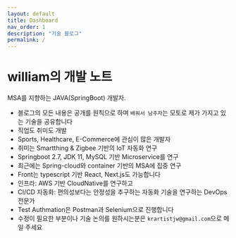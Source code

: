 ```yaml
---
layout: default
title: Dashboard
nav_order: 1
description: "기술 블로그"
permalink: /
---
```


# william의 개발 노트

MSA를 지향하는 JAVA(SpringBoot) 개발자.

- 블로그의 모든 내용은 공개를 원칙으로 하며 `배워서 남주자`는 모토로 제가 가지고 있는 기술을 공유합니다
- 직업도 취미도 개발
- Sports, Healthcare, E-Commerce에 관심이 많은 개발자
- 취미는 Smartthing & Zigbee 기반의 IoT 자동화 연구
- Springboot 2.7, JDK 11, MySQL 기반 Microservice를 연구
- 최근에는 Spring-cloud와 container 기반의 MSA에 집중 연구
- Front는 typescript 기반 React, Next.js도 가능합니다
- 인프라: AWS 기반 CloudNative를 연구하고
- CI/CD 자동화: 편의성보다는 안정성을 추구하는 자동화 기술을 연구하는 DevOps 전문가
- Test Authmation은 Postman과 Selenium으로 진행합니다
- 수정이 필요한 부분이나 기술 논의를 원하시는분은 `krartistjw@gmail.com`으로 메일 주세요


